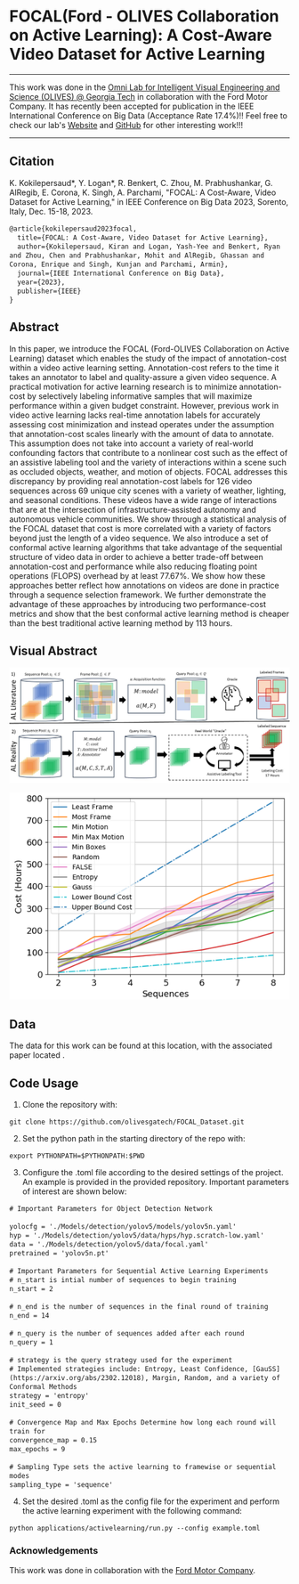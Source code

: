 # FOCAL(Ford - OLIVES Collaboration on Active Learning): A Cost-Aware Video Dataset for Active Learning

***

This work was done in the [Omni Lab for Intelligent Visual Engineering and Science (OLIVES) @ Georgia Tech](https://ghassanalregib.info/) in collaboration with the Ford Motor Company. 
It has recently been accepted for publication in the IEEE International Conference on Big Data (Acceptance Rate 17.4%)!!
Feel free to check our lab's [Website](https://ghassanalregib.info/publications) 
and [GitHub](https://github.com/olivesgatech) for other interesting work!!!

***
## Citation

K. Kokilepersaud*, Y. Logan*, R. Benkert, C. Zhou, M. Prabhushankar, G. AlRegib, E. Corona, K. Singh, A. Parchami, "FOCAL: A Cost-Aware, Video Dataset for Active Learning," in IEEE Conference on Big Data 2023, Sorento, Italy, Dec. 15-18, 2023.
```
@article{kokilepersaud2023focal,
  title={FOCAL: A Cost-Aware, Video Dataset for Active Learning},
  author={Kokilepersaud, Kiran and Logan, Yash-Yee and Benkert, Ryan and Zhou, Chen and Prabhushankar, Mohit and AlRegib, Ghassan and Corona, Enrique and Singh, Kunjan and Parchami, Armin},
  journal={IEEE International Conference on Big Data},
  year={2023},
  publisher={IEEE}
}
```
## Abstract
In this paper, we introduce the FOCAL (Ford-OLIVES Collaboration on Active Learning) dataset which enables the study of the impact of annotation-cost within a video active learning setting. Annotation-cost refers to the time it takes an annotator to label and quality-assure a given video sequence. A practical motivation for active learning research is to minimize annotation-cost by selectively labeling informative samples that will maximize performance within a given budget constraint. However, previous work in video active learning lacks real-time annotation labels for accurately assessing cost minimization and instead operates under the assumption that annotation-cost scales linearly with the amount of data to annotate. This assumption does not take into account a variety of real-world confounding factors that contribute to  a nonlinear cost such as the effect of an assistive labeling tool and the variety of interactions within a scene such as occluded objects, weather, and motion of objects. FOCAL addresses this discrepancy by providing real annotation-cost labels for 126 video sequences across 69 unique city
scenes with a variety of weather,
lighting, and seasonal conditions. These videos have a wide range of interactions that are at the intersection of infrastructure-assisted autonomy and autonomous vehicle communities. We show through a statistical analysis of the FOCAL dataset that cost is more correlated with a variety of factors beyond just the length of a video sequence. We also introduce a set of conformal active learning algorithms that take advantage of the sequential structure of video data in order to achieve a better trade-off between annotation-cost and performance while also reducing floating point operations (FLOPS) overhead by at least 77.67%. We show how these approaches better reflect how annotations on videos are done in practice through a sequence selection framework. We further demonstrate the advantage of these approaches by introducing two performance-cost metrics and show that the best conformal active learning method is cheaper than the best traditional active learning method by 113 hours.  


## Visual Abstract

![Discrepancy Between Traditional and Real-World Video Active Learning](diagrams/github_visual/real_world_labeling_active_learning.jpg)

![Difference in Cost of Chosen Sequences by Active Learning Strategy](diagrams/github_visual/true-cost-vs-exp-cost.png)

## Data

The data for this work can be found at this  location, 
with the associated paper located .

## Code Usage

1. Clone the repository with:
```
git clone https://github.com/olivesgatech/FOCAL_Dataset.git
```
2. Set the python path in the starting directory of the repo with:
```
export PYTHONPATH=$PYTHONPATH:$PWD
```
3. Configure the .toml file according to the desired settings of the project. An example is provided in the provided repository. Important parameters of interest are shown below:
```
# Important Parameters for Object Detection Network

yolocfg = './Models/detection/yolov5/models/yolov5n.yaml' 
hyp = './Models/detection/yolov5/data/hyps/hyp.scratch-low.yaml'
data = './Models/detection/yolov5/data/focal.yaml'
pretrained = 'yolov5n.pt'

# Important Parameters for Sequential Active Learning Experiments
# n_start is intial number of sequences to begin training
n_start = 2

# n_end is the number of sequences in the final round of training
n_end = 14

# n_query is the number of sequences added after each round
n_query = 1

# strategy is the query strategy used for the experiment
# Implemented strategies include: Entropy, Least Confidence, [GauSS](https://arxiv.org/abs/2302.12018), Margin, Random, and a variety of Conformal Methods
strategy = 'entropy'
init_seed = 0

# Convergence Map and Max Epochs Determine how long each round will train for
convergence_map = 0.15
max_epochs = 9

# Sampling Type sets the active learning to framewise or sequential modes
sampling_type = 'sequence'
```

4. Set the desired .toml as the config file for the experiment and perform the active learning experiment with the following command:
```
python applications/activelearning/run.py --config example.toml
```


### Acknowledgements

This work was done in collaboration with the [Ford Motor Company](https://www.ford.com/).
